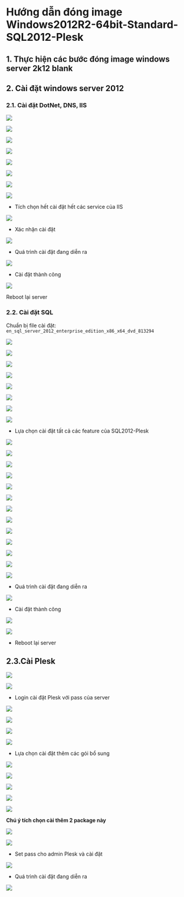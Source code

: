 # Hướng dẫn đóng image Windows2012R2-64bit-Standard-SQL2012-Plesk

## 1. Thực hiện các bước đóng image windows server 2k12 blank


## 2. Cài đặt windows server 2012

### 2.1. Cài đặt DotNet, DNS, IIS

![](../images/img-2k12-sql2k12-plesk/Screenshot_791.png)

![](../images/img-2k12-sql2k12-plesk/Screenshot_793.png)

![](../images/img-2k12-sql2k12-plesk/Screenshot_794.png)

![](../images/img-2k12-sql2k12-plesk/Screenshot_795.png)

![](../images/img-2k12-sql2k12-plesk/Screenshot_796.png)

![](../images/img-2k12-sql2k12-plesk/Screenshot_797.png)

![](../images/img-2k12-sql2k12-plesk/Screenshot_798.png)

![](../images/img-2k12-sql2k12-plesk/Screenshot_798.png)

- Tích chọn hết cài đặt hết các service của IIS

![](../images/img-2k12-sql2k12-plesk/Screenshot_800.png)

- Xác nhận cài đặt

![](../images/img-2k12-sql2k12-plesk/Screenshot_801.png)

- Quá trình cài đặt đang diễn ra

![](../images/img-2k12-sql2k12-plesk/Screenshot_802.png)

- Cài đặt thành công 

![](../images/img-2k12-sql2k12-plesk/Screenshot_803.png)

Reboot lại server

### 2.2. Cài đặt SQL 

Chuẩn bị file cài đặt: `en_sql_server_2012_enterprise_edition_x86_x64_dvd_813294`

![](../images/img-2k12-sql2k12-plesk/Screenshot_804.png)

![](../images/img-2k12-sql2k12-plesk/Screenshot_805.png)

![](../images/img-2k12-sql2k12-plesk/Screenshot_806.png)

![](../images/img-2k12-sql2k12-plesk/Screenshot_807.png)

![](../images/img-2k12-sql2k12-plesk/Screenshot_808.png)

![](../images/img-2k12-sql2k12-plesk/Screenshot_809.png)

![](../images/img-2k12-sql2k12-plesk/Screenshot_810.png)

![](../images/img-2k12-sql2k12-plesk/Screenshot_811.png)

+ Lựa chọn cài đặt tất cả các feature của SQL2012-Plesk

![](../images/img-2k12-sql2k12-plesk/Screenshot_812.png)

![](../images/img-2k12-sql2k12-plesk/Screenshot_813.png)

![](../images/img-2k12-sql2k12-plesk/Screenshot_814.png)

![](../images/img-2k12-sql2k12-plesk/Screenshot_815.png)

![](../images/img-2k12-sql2k12-plesk/Screenshot_816.png)

![](../images/img-2k12-sql2k12-plesk/Screenshot_817.png)

![](../images/img-2k12-sql2k12-plesk/Screenshot_818.png)

![](../images/img-2k12-sql2k12-plesk/Screenshot_819.png)

![](../images/img-2k12-sql2k12-plesk/Screenshot_820.png)

![](../images/img-2k12-sql2k12-plesk/Screenshot_821.png)

![](../images/img-2k12-sql2k12-plesk/Screenshot_822.png)

![](../images/img-2k12-sql2k12-plesk/Screenshot_823.png)

![](../images/img-2k12-sql2k12-plesk/Screenshot_824.png)

+ Quá trình cài đặt đang diễn ra

![](../images/img-2k12-sql2k12-plesk/Screenshot_825.png)

+ Cài đặt thành công

![](../images/img-2k12-sql2k12-plesk/Screenshot_829.png)

![](../images/img-2k12-sql2k12-plesk/Screenshot_830.png)

+ Reboot lại server

## 2.3.Cài Plesk

![](../images/img-2k12-sql2k12-plesk/Screenshot_831.png)

![](../images/img-2k12-sql2k12-plesk/Screenshot_832.png)

+ Login cài đặt Plesk với pass của server

![](../images/img-2k12-sql2k12-plesk/Screenshot_833.png)

![](../images/img-2k12-sql2k12-plesk/Screenshot_834.png)

![](../images/img-2k12-sql2k12-plesk/Screenshot_835.png)

![](../images/img-2k12-sql2k12-plesk/Screenshot_836.png)

+ Lựa chọn cài đặt thêm các gói bổ sung

![](../images/img-2k12-sql2k12-plesk/Screenshot_837.png)

![](../images/img-2k12-sql2k12-plesk/Screenshot_838.png)

![](../images/img-2k12-sql2k12-plesk/Screenshot_839.png)

![](../images/img-2k12-sql2k12-plesk/Screenshot_840.png)

![](../images/img-2k12-sql2k12-plesk/Screenshot_841.png)

**Chú ý tích chọn cài thêm 2 package này**

![](../images/img-2k12-sql2k12-plesk/Screenshot_842.png)

![](../images/img-2k12-sql2k12-plesk/Screenshot_843.png)

+ Set pass cho admin Plesk và cài đặt

![](../images/img-2k12-sql2k12-plesk/Screenshot_844.png)

+ Quá trình cài đặt đang diễn ra

![](../images/img-2k12-sql2k12-plesk/Screenshot_845.png)















